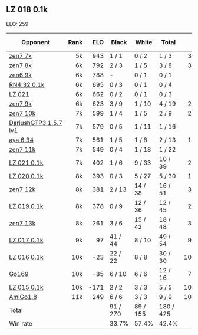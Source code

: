 ## LZ 018 0.1k ##

ELO: 259

Opponent | Rank | ELO | Black | White | Total | Win rate
---------|-----:|----:|-------|-------|-------|-------:
[zen7 7k](zen7%207k.md) | 5k | 943 | 1 / 1 | 0 / 2 | 1 / 3 | 33.3%
[zen7 8k](zen7%208k.md) | 6k | 792 | 2 / 3 | 1 / 5 | 3 / 8 | 37.5%
[zen6 9k](zen6%209k.md) | 6k | 788 | - | 0 / 1 | 0 / 1 | 0.0%
[RN4.32 0.1k](RN4.32%200.1k.md) | 6k | 695 | 0 / 3 | 0 / 1 | 0 / 4 | 0.0%
[LZ 021](LZ%20021.md) | 6k | 662 | 0 / 2 | 0 / 1 | 0 / 3 | 0.0%
[zen7 9k](zen7%209k.md) | 6k | 623 | 3 / 9 | 1 / 10 | 4 / 19 | 21.1%
[zen7 10k](zen7%2010k.md) | 7k | 599 | 1 / 4 | 1 / 5 | 2 / 9 | 22.2%
[DariushGTP3.1.5.7 lv1](DariushGTP3.1.5.7%20lv1.md) | 7k | 579 | 0 / 5 | 1 / 11 | 1 / 16 | 6.3%
[aya 6.34](aya%206.34.md) | 7k | 561 | 1 / 5 | 1 / 8 | 2 / 13 | 15.4%
[zen7 11k](zen7%2011k.md) | 7k | 549 | 0 / 4 | 1 / 18 | 1 / 22 | 4.5%
[LZ 021 0.1k](LZ%20021%200.1k.md) | 7k | 402 | 1 / 6 | 9 / 33 | 10 / 39 | 25.6%
[LZ 020 0.1k](LZ%20020%200.1k.md) | 8k | 393 | 0 / 3 | 5 / 27 | 5 / 30 | 16.7%
[zen7 12k](zen7%2012k.md) | 8k | 381 | 2 / 13 | 14 / 38 | 16 / 51 | 31.4%
[LZ 019 0.1k](LZ%20019%200.1k.md) | 8k | 378 | 0 / 9 | 12 / 36 | 12 / 45 | 26.7%
[zen7 13k](zen7%2013k.md) | 8k | 261 | 3 / 6 | 15 / 42 | 18 / 48 | 37.5%
[LZ 017 0.1k](LZ%20017%200.1k.md) | 9k | 97 | 41 / 44 | 8 / 10 | 49 / 54 | 90.7%
[LZ 016 0.1k](LZ%20016%200.1k.md) | 10k | -23 | 22 / 22 | 8 / 8 | 30 / 30 | 100.0%
[Go169](Go169.md) | 10k | -85 | 6 / 10 | 6 / 6 | 12 / 16 | 75.0%
[LZ 015 0.1k](LZ%20015%200.1k.md) | 10k | -171 | 2 / 2 | 3 / 3 | 5 / 5 | 100.0%
[AmiGo1.8](AmiGo1.8.md) | 11k | -249 | 6 / 6 | 3 / 3 | 9 / 9 | 100.0%
Total | | | 91 / 270 | 89 / 155 | 180 / 425 | 
Win rate| | | 33.7% | 57.4% | 42.4% | 
